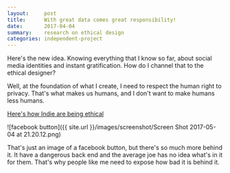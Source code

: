 ```yaml
---
layout:     post
title:      With great data comes great responsibility!
date:       2017-04-04
summary:    research on ethical design
categories: independent-project
---
```

Here's the new idea. Knowing everything that I know so far, about social media identities and instant gratification. How do I channel that to the ethical designer?

Well, at the foundation of what I create, I need to respect the human right to privacy. That's what makes us humans, and I don't want to make humans less humans.

[Here's how Indie are being ethical](https://ind.ie)

![facebook button]({{ site.url }}/images/screenshot/Screen Shot 2017-05-04 at 21.20.12.png)

That's just an image of a facebook button, but there's so much more behind it. It have a dangerous back end and the average joe has no idea what's in it for them. That's why people like me need to expose how bad it is behind it.
